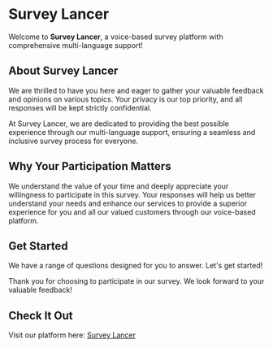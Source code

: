 # Survey Lancer

Welcome to **Survey Lancer**, a voice-based survey platform with comprehensive multi-language support!

## About Survey Lancer

We are thrilled to have you here and eager to gather your valuable feedback and opinions on various topics. Your privacy is our top priority, and all responses will be kept strictly confidential.

At Survey Lancer, we are dedicated to providing the best possible experience through our multi-language support, ensuring a seamless and inclusive survey process for everyone.

## Why Your Participation Matters

We understand the value of your time and deeply appreciate your willingness to participate in this survey. Your responses will help us better understand your needs and enhance our services to provide a superior experience for you and all our valued customers through our voice-based platform.

## Get Started

We have a range of questions designed for you to answer. Let's get started!

Thank you for choosing to participate in our survey. We look forward to your valuable feedback!

## Check It Out

Visit our platform here: [Survey Lancer](https://surveylancer-1234.web.app)
